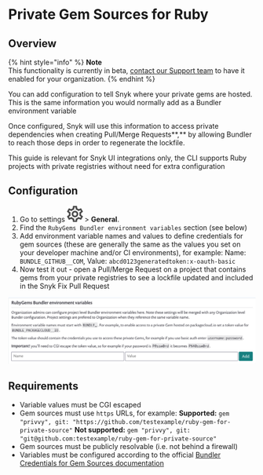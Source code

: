 # Private Gem Sources for Ruby

## **Overview**

{% hint style="info" %}
**Note**\
This functionality is currently in beta, [contact our Support team](https://support.snyk.io/hc/en-us/requests/new) to have it enabled for your organization.
{% endhint %}

You can add configuration to tell Snyk where your private gems are hosted. This is the same information you would normally add as a Bundler environment variable

Once configured, Snyk will use this information to access private dependencies when creating Pull/Merge Requests\*\*,\*\* by allowing Bundler to reach those deps in order to regenerate the lockfile.

This guide is relevant for Snyk UI integrations only, the CLI supports Ruby projects with private registries without need for extra configuration

## Configuration

1. Go to settings <img src="../../../.gitbook/assets/cog_icon.png" alt="" data-size="line"> > **General**.
2. Find the `RubyGems Bundler environment variables` section (see below)
3. Add environment variable names and values to define credentials for gem sources (these are generally the same as the values you set on your developer machine and/or CI environments), for example: Name: `BUNDLE_GITHUB__COM`, Value: `abcd0123generatedtoken:x-oauth-basic`
4. Now test it out - open a Pull/Merge Request on a project that contains gems from your private registries to see a lockfile updated and included in the Snyk Fix Pull Request

![](../../../.gitbook/assets/94445628-8fdd3980-019f-11eb-816e-2c61c5b99c5c.png)

## Requirements

* Variable values must be CGI escaped
* Gem sources must use `https` URLs, for example: **Supported:** `gem "privvy", git: "https://github.com/testexample/ruby-gem-for-private-source"` **Not supported:** `gem "privvy", git: "git@github.com:testexample/ruby-gem-for-private-source"`
* Gem sources must be publicly resolvable (i.e. not behind a firewall)
* Variables must be configured according to the official [Bundler Credentials for Gem Sources documentation](https://bundler.io/v1.16/bundle\_config.html#CREDENTIALS-FOR-GEM-SOURCES)
